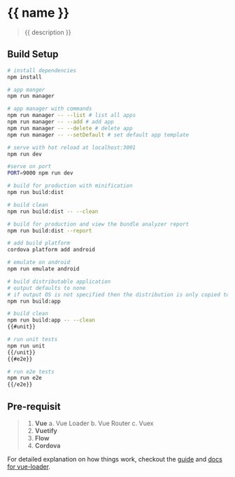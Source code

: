# {{ name }}

> {{ description }}

## Build Setup

``` bash
# install dependencies
npm install

# app manger
npm run manager

# app manager with commands
npm run manager -- --list # list all apps
npm run manager -- --add # add app
npm run manager -- --delete # delete app
npm run manager -- --setDefault # set default app template

# serve with hot reload at localhost:3001
npm run dev

#serve on port
PORT=9000 npm run dev

# build for production with minification
npm run build:dist

# build clean
npm run build:dist -- --clean

# build for production and view the bundle analyzer report
npm run build:dist --report

# add build platform
cordova platform add android

# emulate on android
npm run emulate android

# build distributable application
# output defaults to none
# if output OS is not specified then the distribution is only copied to the cordova src file
npm run build:app

# build clean
npm run build:app -- --clean
{{#unit}}

# run unit tests
npm run unit
{{/unit}}
{{#e2e}}

# run e2e tests
npm run e2e
{{/e2e}}
```

## Pre-requisit

> 1. **Vue**
> a. Vue Loader
> b. Vue Router
> c. Vuex
> 2. **Vuetify**
> 3. **Flow**
> 4. **Cordova**


For detailed explanation on how things work, checkout the [guide](http://vuejs-templates.github.io/webpack/) and [docs for vue-loader](http://vuejs.github.io/vue-loader).
